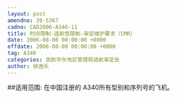 ```yaml
---
layout: post
amendno: 39-5367
cadno: CAD2006-A340-11
title: 时间限制-适航性限制-审定维护要求（CMR）
date: 2006-08-08 00:00:00 +0800
effdate: 2006-08-08 00:00:00 +0800
tag: A340
categories: 民航华东地区管理局适航审定处
author: 徐逸乐
---
```


##适用范围:
在中国注册的 A340所有型别和序列号的飞机。

